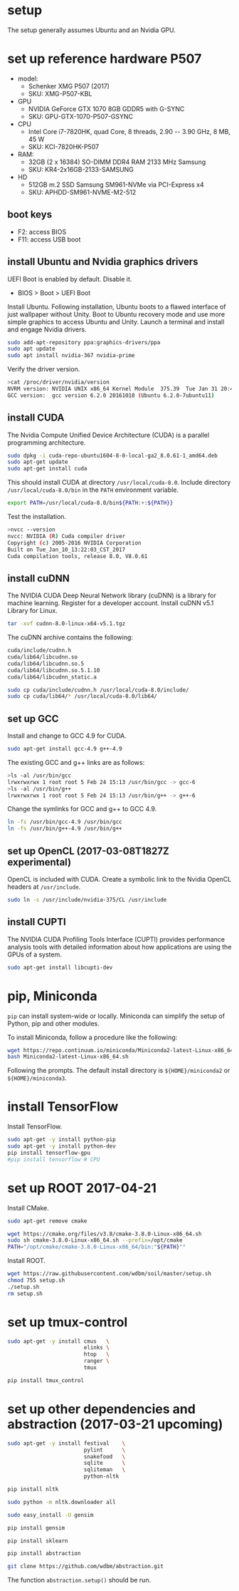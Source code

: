 # setup

The setup generally assumes Ubuntu and an Nvidia GPU.

# set up reference hardware P507 

- model:
    - Schenker XMG P507 (2017)
    - SKU: XMG-P507-KBL
- GPU
    - NVIDIA GeForce GTX 1070 8GB GDDR5 with G-SYNC
    - SKU: GPU-GTX-1070-P507-GSYNC
- CPU
    - Intel Core i7-7820HK, quad Core, 8 threads, 2.90 -- 3.90 GHz, 8 MB, 45 W
    - SKU: KCI-7820HK-P507
- RAM:
    - 32GB (2 x 16384) SO-DIMM DDR4 RAM 2133 MHz Samsung
    - SKU: KR4-2x16GB-2133-SAMSUNG
- HD
    - 512GB m.2 SSD Samsung SM961-NVMe via PCI-Express x4
    - SKU: APHDD-SM961-NVME-M2-512

## boot keys

- F2: access BIOS
- F11: access USB boot

## install Ubuntu and Nvidia graphics drivers

UEFI Boot is enabled by default. Disable it.

- BIOS > Boot > UEFI Boot

Install Ubuntu. Following installation, Ubuntu boots to a flawed interface of just wallpaper without Unity. Boot to Ubuntu recovery mode and use more simple graphics to access Ubuntu and Unity. Launch a terminal and install and engage Nvidia drivers.

```Bash
sudo add-apt-repository ppa:graphics-drivers/ppa
sudo apt update
sudo apt install nvidia-367 nvidia-prime
```

Verify the driver version.

```Bash
>cat /proc/driver/nvidia/version
NVRM version: NVIDIA UNIX x86_64 Kernel Module  375.39  Tue Jan 31 20:47:00 PST 2017
GCC version:  gcc version 6.2.0 20161018 (Ubuntu 6.2.0-7ubuntu11)
```

## install CUDA

The Nvidia Compute Unified Device Architecture (CUDA) is a parallel programming architecture.

```Bash
sudo dpkg -i cuda-repo-ubuntu1604-8-0-local-ga2_8.0.61-1_amd64.deb
sudo apt-get update
sudo apt-get install cuda
```

This should install CUDA at directory `/usr/local/cuda-8.0`. Include directory `/usr/local/cuda-8.0/bin` in the `PATH` environment variable.

```Bash
export PATH=/usr/local/cuda-8.0/bin${PATH:+:${PATH}}
```

Test the installation.

```Bash
>nvcc --version
nvcc: NVIDIA (R) Cuda compiler driver
Copyright (c) 2005-2016 NVIDIA Corporation
Built on Tue_Jan_10_13:22:03_CST_2017
Cuda compilation tools, release 8.0, V8.0.61
```

## install cuDNN

The NVIDIA CUDA Deep Neural Network library (cuDNN) is a library for machine learning. Register for a developer account. Install cuDNN v5.1 Library for Linux.

```Bash
tar -xvf cudnn-8.0-linux-x64-v5.1.tgz
```

The cuDNN archive contains the following:

```Bash
cuda/include/cudnn.h
cuda/lib64/libcudnn.so
cuda/lib64/libcudnn.so.5
cuda/lib64/libcudnn.so.5.1.10
cuda/lib64/libcudnn_static.a
```

```Bash
sudo cp cuda/include/cudnn.h /usr/local/cuda-8.0/include/
sudo cp cuda/lib64/* /usr/local/cuda-8.0/lib64/
```

## set up GCC

Install and change to GCC 4.9 for CUDA.

```Bash
sudo apt-get install gcc-4.9 g++-4.9
```

The existing GCC and g++ links are as follows:

```Bash
>ls -al /usr/bin/gcc
lrwxrwxrwx 1 root root 5 Feb 24 15:13 /usr/bin/gcc -> gcc-6
>ls -al /usr/bin/g++
lrwxrwxrwx 1 root root 5 Feb 24 15:13 /usr/bin/g++ -> g++-6
```

Change the symlinks for GCC and g++ to GCC 4.9.

```Bash
ln -fs /usr/bin/gcc-4.9 /usr/bin/gcc
ln -fs /usr/bin/g++-4.9 /usr/bin/g++
```

## set up OpenCL (2017-03-08T1827Z experimental)

OpenCL is included with CUDA. Create a symbolic link to the Nvidia OpenCL headers at `/usr/include`.

```Bash
sudo ln -s /usr/include/nvidia-375/CL /usr/include
```

## install CUPTI

The NVIDIA CUDA Profiling Tools Interface (CUPTI) provides performance analysis tools with detailed information about how applications are using the GPUs of a system.

```Bash
sudo apt-get install libcupti-dev
```

# pip, Miniconda

`pip` can install system-wide or locally. Miniconda can simplify the setup of Python, pip and other modules.

To install Miniconda, follow a procedure like the following:

```Bash
wget https://repo.continuum.io/miniconda/Miniconda2-latest-Linux-x86_64.sh
bash Miniconda2-latest-Linux-x86_64.sh
```

Following the prompts. The default install directory is `${HOME}/miniconda2` or `${HOME}/miniconda3`.

# install TensorFlow

Install TensorFlow.

```Bash
sudo apt-get -y install python-pip
sudo apt-get -y install python-dev
pip install tensorflow-gpu
#pip install tensorflow # CPU
```

# set up ROOT 2017-04-21

Install CMake.

```Bash
sudo apt-get remove cmake

wget https://cmake.org/files/v3.8/cmake-3.8.0-Linux-x86_64.sh
sudo sh cmake-3.8.0-Linux-x86_64.sh --prefix=/opt/cmake
PATH="/opt/cmake/cmake-3.8.0-Linux-x86_64/bin:"${PATH}""
```

Install ROOT.

```Bash
wget https://raw.githubusercontent.com/wdbm/soil/master/setup.sh
chmod 755 setup.sh
./setup.sh
rm setup.sh
```

# set up tmux-control

```Bash
sudo apt-get -y install cmus   \
                        elinks \
                        htop   \
                        ranger \
                        tmux

pip install tmux_control
```

# set up other dependencies and abstraction (2017-03-21 upcoming)

```Bash
sudo apt-get -y install festival    \
                        pylint      \
                        snakefood   \
                        sqlite      \
                        sqliteman   \
                        python-nltk

pip install nltk

sudo python -m nltk.downloader all

sudo easy_install -U gensim

pip install gensim

pip install sklearn

pip install abstraction

git clone https://github.com/wdbm/abstraction.git
```

The function `abstraction.setup()` should be run.
